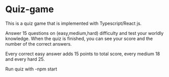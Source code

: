 # Quiz-game

This is a quiz game that is implemented with Typescript/React js.

Answer 15 questions on (easy,medium,hard) difficulty and test your worldly knowledge. When the quiz is finished, you can see your score and the number of the correct answers.

Every correct easy answer adds 15 points to total score, every medium 18 and every hard 25.

Run quiz with -npm start
